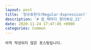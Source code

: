 ```yaml
---
layout: post
title: '정규표현식(Regular-Expression)'
description: '# 쓸_때마다_찾아봐요_22'
date: 2020-11-24 17:47:49 +0900
categories: Common
---
```


    아직 작성되지 않은 포스팅입니다.